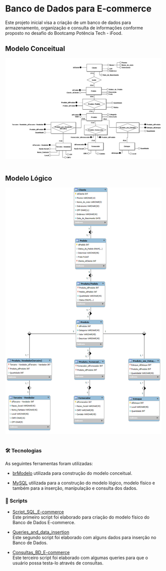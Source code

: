 # Banco de Dados para E-commerce

Este projeto inicial visa a criação de um banco de dados para armazenamento, organização e consulta de informações conforme proposto no desafio do Bootcamp Potência Tech - iFood.

## Modelo Conceitual

![Modelo_Conceitual_e-commerce](Modelo_Conceitual_e-commerce.png)<br><br>


## Modelo Lógico

![BD_E-commerce](BD_E-commerce.png)<br><br>


### 🛠️ Tecnologias
As seguintes ferramentas foram utilizadas:

- [brModelo](http://www.sis4.com/brModelo/) utilizada para construção do modelo conceitual.

- [MySQL](https://www.mysql.com/) utilizada para a construção do modelo lógico, modelo físico e também para a inserção, manipulação e consulta dos dados.

### 📄 Scripts

- [Script_SQL_E-commerce](Script_SQL_E-commerce.sql)<br>
Este primeiro script foi elaborado para criação do modelo físico do Banco de Dados E-commerce.

- [Queries_and_data_insertion](queries_and_data_insertion.sql)<br>
Este segundo script foi elaborado com alguns dados para inserção no Banco de Dados. 

- [Consultas_BD_E-commerce](Consultas_BD_E-commerce.sql)<br>
Este terceiro script foi elaborado com algumas queries para que o usuário possa testa-lo através de consultas.